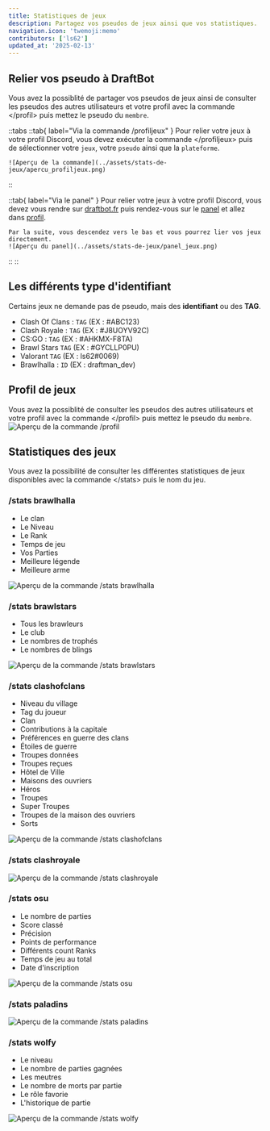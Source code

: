 ```yaml
---
title: Statistiques de jeux
description: Partagez vos pseudos de jeux ainsi que vos statistiques.
navigation.icon: 'twemoji:memo'
contributors: ['ls62']
updated_at: '2025-02-13'
---
```



## Relier vos pseudo à DraftBot
Vous avez la possiblité de partager vos pseudos de jeux ainsi de consulter les pseudos des autres utilisateurs et votre profil avec la commande \</profil> puis mettez le pseudo du `membre`.

::tabs
  ::tab{ label="Via la commande /profiljeux" }
    Pour relier votre jeux à votre profil Discord, vous devez exécuter la commande \</profiljeux> puis de sélectionner votre `jeux`, votre `pseudo` ainsi que la `plateforme`.

    ![Aperçu de la commande](../assets/stats-de-jeux/apercu_profiljeux.png)
  ::

  ::tab{ label="Via le panel" }
    Pour relier votre jeux à votre profil Discord, vous devez vous rendre sur [draftbot.fr](https://draftbot.fr) puis rendez-vous sur le [panel](https://draftbot.fr/dashboard) et allez dans [profil](/dashboard/user/profil).

    Par la suite, vous descendez vers le bas et vous pourrez lier vos jeux directement.
    ![Aperçu du panel](../assets/stats-de-jeux/panel_jeux.png)
  ::
::


## Les différents type d'identifiant
Certains jeux ne demande pas de pseudo, mais des **identifiant** ou des **TAG**.

- Clash Of Clans : `TAG` (EX : #ABC123)
- Clash Royale : `TAG` (EX : #J8UOYV92C)
- CS:GO : `TAG` (EX : #AHKMX-F8TA)
- Brawl Stars `TAG` (EX : #GYCLLP0PU)
- Valorant `TAG` (EX : ls62#0069)
- Brawlhalla : `ID` (EX : draftman_dev)


## Profil de jeux
Vous avez la possiblité de consulter les pseudos des autres utilisateurs et votre profil avec la commande \</profil> puis mettez le pseudo du `membre`.
![Aperçu de la commande /profil](../assets/stats-de-jeux/apercu_profil.png)


## Statistiques des jeux
Vous avez la possibilité de consulter les différentes statistiques de jeux disponibles avec la commande \</stats> puis le nom du jeu.


### /stats brawlhalla
- Le clan
- Le Niveau
- Le Rank
- Temps de jeu
- Vos Parties
- Meilleure légende
- Meilleure arme

![Aperçu de la commande /stats brawlhalla](../assets/stats-de-jeux/apercu_brawlhalla.png)


### /stats brawlstars
- Tous les brawleurs
- Le club
- Le nombres de trophés
- Le nombres de blings

![Aperçu de la commande /stats brawlstars](../assets/stats-de-jeux/apercu_brawlstars.png)


### /stats clashofclans
- Niveau du village
- Tag du joueur
- Clan
- Contributions à la capitale
- Préférences en guerre des clans
- Étoiles de guerre
- Troupes données
- Troupes reçues
- Hôtel de Ville
- Maisons des ouvriers
- Héros
- Troupes
- Super Troupes
- Troupes de la maison des ouvriers
- Sorts

![Aperçu de la commande /stats clashofclans](../assets/stats-de-jeux/stat_clashofclans.png)


### /stats clashroyale
![Aperçu de la commande /stats clashroyale](../assets/stats-de-jeux/stat_clashroyale.png)


### /stats osu
- Le nombre de parties
- Score classé
- Précision
- Points de performance
- Différents count Ranks
- Temps de jeu au total
- Date d'inscription

![Aperçu de la commande /stats osu](../assets/stats-de-jeux/stat_osu.png)


### /stats paladins
![Aperçu de la commande /stats paladins](../assets/stats-de-jeux/apercu_paladins.png)


### /stats wolfy
- Le niveau
- Le nombre de parties gagnées
- Les meutres
- Le nombre de morts par partie
- Le rôle favorie
- L'historique de partie

![Aperçu de la commande /stats wolfy](../assets/stats-de-jeux/apercu_wolfy.png)
